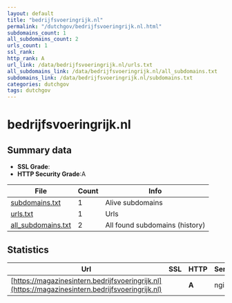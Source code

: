 ```yaml
---
layout: default
title: "bedrijfsvoeringrijk.nl"
permalink: "/dutchgov/bedrijfsvoeringrijk.nl.html"
subdomains_count: 1
all_subdomains_count: 2
urls_count: 1
ssl_rank: 
http_rank: A
url_link: /data/bedrijfsvoeringrijk.nl/urls.txt
all_subdomains_link: /data/bedrijfsvoeringrijk.nl/all_subdomains.txt
subdomains_link: /data/bedrijfsvoeringrijk.nl/subdomains.txt
categories: dutchgov
tags: dutchgov
---
```



# bedrijfsvoeringrijk.nl
## Summary data


 - **SSL Grade**:
 - **HTTP Security Grade**:A


| File       | Count | Info |
|------------|-------|------|
|[subdomains.txt](/DutchGovScope/data/bedrijfsvoeringrijk.nl/subdomains.txt)|1|Alive subdomains|
|[urls.txt](/DutchGovScope/data/bedrijfsvoeringrijk.nl/urls.txt)|1|Urls|
|[all_subdomains.txt](/DutchGovScope/data/bedrijfsvoeringrijk.nl/all_subdomains.txt)|2|All found subdomains (history)|


## Statistics


| Url | SSL | HTTP | Server | Cookie | HSTS | CORS | CTO | CSP | XFO | XXP | RP |FP| Tech |Title |
|--------|-------|-------|------|------|------|------|------|------|------|------|------|------|------|------|
|[https://magazinesintern.bedrijfsvoeringrijk.nl](https://magazinesintern.bedrijfsvoeringrijk.nl)| | **A**|nginx| |:white_check_mark: | | |:warning: | :white_check_mark: | :white_check_mark: | :white_check_mark: | |HSTS Nginx||

